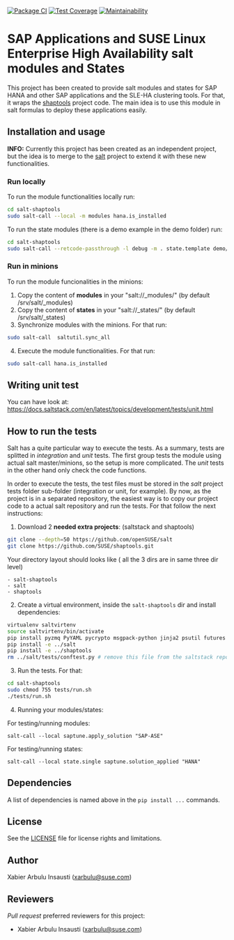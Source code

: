 [![Package CI](https://github.com/SUSE/salt-shaptools/actions/workflows/salt-shaptools-ci.yml/badge.svg)](https://github.com/SUSE/salt-shaptools/actions/workflows/salt-shaptools-ci.yml)
[![Test Coverage](https://api.codeclimate.com/v1/badges/770395dbb4bb868502b3/test_coverage)](https://codeclimate.com/github/SUSE/salt-shaptools/test_coverage)
[![Maintainability](https://api.codeclimate.com/v1/badges/770395dbb4bb868502b3/maintainability)](https://codeclimate.com/github/SUSE/salt-shaptools/maintainability)

# SAP Applications and SUSE Linux Enterprise High Availability salt modules and States

This project has been created to provide salt modules and states for SAP HANA and other SAP applications and the SLE-HA clustering tools. For that,
it wraps the [shaptools](https://github.com/SUSE/shaptools) project code. The
main idea is to use this module in salt formulas to deploy these applications easily.

## Installation and usage

**INFO:** Currently this project has been created as an independent project, but
the idea is to merge to the [salt](https://github.com/saltstack/salt) project
to extend it with these new functionalities.

### Run locally

To run the module functionalities locally run:

```bash
cd salt-shaptools
sudo salt-call --local -m modules hana.is_installed
```

To run the state modules (there is a demo example in the demo folder) run:

```bash
cd salt-shaptools
sudo salt-call --retcode-passthrough -l debug -m . state.template demo/primary.sls
```

### Run in minions

To run the module funcionalities in the minions:

1. Copy the content of **modules** in your "salt://\_modules/" (by default /srv/salt/\_modules)
2. Copy the content of **states** in your "salt://\_states/" (by default /srv/salt/\_states)
3. Synchronize modules with the minions. For that run:

```bash
sudo salt-call  saltutil.sync_all
```

4. Execute the module functionalities. For that run:

```bash
sudo salt-call hana.is_installed
```

## Writing unit test

You can have look at: https://docs.saltstack.com/en/latest/topics/development/tests/unit.html

## How to run the tests

Salt has a quite particular way to execute the tests. As a summary, tests are splitted
in _integration_ and _unit_ tests. The first group tests the module using actual
salt master/minions, so the setup is more complicated. The _unit_ tests in the other
hand only check the code functions.

In order to execute the tests, the test files must be stored in the _salt_ project
tests folder sub-folder (integration or unit, for example). By now, as the project
is in a separated repository, the easiest way is to copy our project code to a
actual salt repository and run the tests. For that follow the next instructions:

1. Download 2 **needed extra projects**: (saltstack and shaptools)

```bash
git clone --depth=50 https://github.com/openSUSE/salt
git clone https://github.com/SUSE/shaptools.git
```

Your directory layout should looks like ( all the 3 dirs are in same three dir level)

```
- salt-shaptools
- salt
- shaptools
```

2. Create a virtual environment, inside the `salt-shaptools` dir and install dependencies:

```bash
virtualenv saltvirtenv
source saltvirtenv/bin/activate
pip install pyzmq PyYAML pycrypto msgpack-python jinja2 psutil futures tornado pytest-salt-factories mock pytest-cov
pip install -e ../salt
pip install -e ../shaptools
rm ../salt/tests/conftest.py # remove this file from the saltstack repo
```

3. Run the tests. For that:

```bash
cd salt-shaptools
sudo chmod 755 tests/run.sh
./tests/run.sh
```

4. Running your modules/states:

For testing/running modules:

```
salt-call --local saptune.apply_solution "SAP-ASE"

```

For testing/running states:

```
salt-call --local state.single saptune.solution_applied "HANA"
```

## Dependencies

A list of dependencies is named above in the `pip install ...` commands.

## License

See the [LICENSE](LICENSE) file for license rights and limitations.

## Author

Xabier Arbulu Insausti (xarbulu@suse.com)

## Reviewers

_Pull request_ preferred reviewers for this project:

- Xabier Arbulu Insausti (xarbulu@suse.com)
